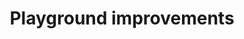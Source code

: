 ---
pid: PT359
title: Playground improvements
location_transcription: Penn Treaty Park
zipcode: '19125'
outside_phl: 
neighborhood: Fishtown,Kensington
age: '51'
age_range: 50-59
instagram: 
image_file_name: PT_359.jpg
proposal_transcription: 
topic: Unknown
topic_summary: '0'
type: Park
keywords_other: playground improvements
credit: Kenneth Malloy
image_labels: 
twitter: 
facebook: 
permalink: "/monuments/pt359/"
layout: item-page
---